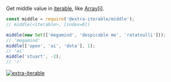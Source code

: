 Get middle value in [iterable], like <a href="https://developer.mozilla.org/en-US/docs/Web/JavaScript/Guide/Indexed_collections">Array[i]</a>.

```javascript
const middle = require('@extra-iterable/middle');
// middle(<iterable>, [index=0])

middle(new Set(['megamind', 'despicable me', 'ratatoulli']));
// 'megamind'
middle(['open', 'ai', 'dota'], 1);
// 'ai'
middle('stuart', -2);
// 'r'
```


[![extra-iterable](https://i.imgur.com/KR83Nzx.jpg)](https://www.npmjs.com/package/extra-iterable)

[iterable]: https://developer.mozilla.org/en-US/docs/Web/JavaScript/Reference/Iteration_protocols
